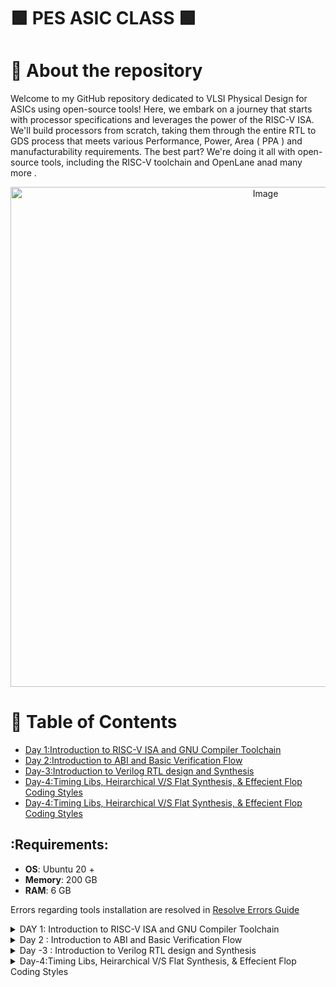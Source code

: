 # 🟩 PES ASIC CLASS 🟩
# :book: About the repository

Welcome to my GitHub repository dedicated to VLSI Physical Design for ASICs using open-source tools! Here, we embark on a journey that starts with processor specifications and leverages the power of the RISC-V ISA. We'll build processors from scratch, taking them through the entire RTL to GDS process  that meets various Performance, Power, Area ( PPA ) and manufacturability requirements. The best part? We're doing it all with open-source tools, including the RISC-V toolchain and OpenLane anad many more .
<p align="center">
  <img src="https://github.com/VardhanSuroshi/pes_asic_class/assets/132068498/00ea3403-674e-4c70-a86e-a4d39aff4ff8" alt="Image" width="800">
</p>



# 🔖 Table of Contents
+ [Day 1:Introduction to RISC-V ISA and GNU Compiler Toolchain](#day-1-introduction-to-risc-v-isa-and-gnu-compiler-toolchain)
+ [Day 2:Introduction to ABI and Basic Verification Flow](#day-2-introduction-to-abi-and-basic-verification-flow)
+ [ Day-3:Introduction to Verilog RTL design and Synthesis](#day-3-Introduction-to-Verilog-RTL-design-and-Synthesis)
+ [ Day-4:Timing Libs, Heirarchical V/S Flat Synthesis, & Effecient Flop Coding Styles](#day-3-Introduction-to-Verilog-RTL-design-and-Synthesis)
+ [ Day-4:Timing Libs, Heirarchical V/S Flat Synthesis, & Effecient Flop Coding Styles](#Day-4-Timing-Libs-Heirarchical-V/S-Flat-Synthesis-&-Effecient-Flop-Coding-Styles)

## :Requirements:
+ **OS**: Ubuntu 20 +
+ **Memory**: 200 GB
+ **RAM**: 6 GB



Errors regarding tools installation are resolved in [Resolve Errors Guide](resolve_errors.md)


<details>
<summary> DAY 1: Introduction to RISC-V ISA and GNU Compiler Toolchain </summary>
<br>
	
# Day 1: Introduction to RISC-V ISA and GNU Compiler Toolchain

## Tools Installations
## Tools Used:
+ **RISC-V GNU Toolchain**: A comprehensive set of tools for compiling and building software to run on RISC-V processors.
+ **RISC-V ISA Simulator**: A RISC-V simulator used for functional verification and testing of RISC-V code without needing actual hardware.
+ **RISC-V Proxy Kernel**: The RISC-V Proxy Kernel, a lightweight execution environment for running user-level applications on RISC-V processors.

Build tool chain and pre-requisite  :  

```
sudo apt update
chmod +x install_tools.sh
./install_tools.sh
```


## Overview from Application to Hardware
<p align="center">
  <img src="https://github.com/VardhanSuroshi/pes_asic_class/assets/132068498/dd018703-3b2e-464d-8653-d7deb3c9dd6f" alt="Image" width="800">
</p>





- **Apps**: Application software, often referred to as "apps," performs specific tasks or functions for end-users.

- **System Software**: This category acts as an intermediary between hardware components and user-facing applications. It provides essential services, manages resources, and enables application execution.

- **Operating System**: The fundamental software managing hardware resources and offering services for users and applications. It controls memory, processes, files, and interfaces (e.g., Windows, macOS, Linux, Android).

- **Compiler**: Translates high-level programming code( C ,C++ , java etc... ) into assembly-level language.

- **Assembler**: Converts assembly language code into machine code ( 10101011100 ) for direct processor execution. 

- **RTL (Register Transfer Level)**: Represents digital circuit behavior using registers and data transfer operations.

- **Hardware**: Physical components of a computer system or electronic device enabling various tasks.






## Introduction to RISC-V :
### RISC-V Archiecture 

RISC-V is an **open-source Instruction Set Architecture (ISA)** that has gained significant attention and adoption in computer architecture and semiconductor design. RISC architectures simplify instruction sets by focusing on a smaller set of instructions, each executable in a single clock cycle, leading to faster instruction execution.

### RISC-V Instruction Types

- **R-Type**: Register-type instructions, involving operations between registers. Example: `add`, `and`, `or`.

- **I-Type**: Immediate-type instructions, using immediate values for operations. Example: `addi`, `ori`, `lw`.

- **S-Type**: Store-type instructions, storing data from a register to memory. Example: `sw`, `sb`.

- **B-Type**: Branch-type instructions, conditional branching based on comparisons. Example: `beq`, `bne`, `blt`.

- **U-Type**: Upper immediate-type instructions, used for large immediate values. Example: `lui`, `auipc`.

- **J-Type**: Jump-type instructions, unconditional jumps within the program. Example: `jal`, `jalr`.
  
 In addition to base instruction there are more instruction which help in improving exceution speed like Pseudo Instructions (`li` and `mv`) , Multiply Extension Instructions (`mul`, `mulh`, `mulhu`, and `mulhsu`) , Single and Double Precision Floating Point Extension and so on 

## Labwork for RISC-V software tool chain : 
The main objective of this lab is to compile simple C codes using `gcc compiler`  and run them on native hardware. Similarly, the goal is to compile the same code using `riscv64-unknown-elf-gcc`, execute it on a RISC-V core within a simulator, and understand the process involved. The ultimate goal is to ensure that any high-level program written can be successfully executed on our hardware platform.


A simple c code to find sum from 1 to N : 
```
#include <stdio.h>
int main() {
	int sum=0 , n=5;
	for (int i=0;i<=n;++i)
	{
		sum = sum+i;
	}
	printf("The sum of numbers from 1 to %d is %d\n",n,sum);
	return 0;
}
```
execution command : 
```
gcc sum_1_n.c -o sum_1_n.o
./sum_1_n.o
```
![image](https://github.com/Tech-mohankrishna/pes_asic_class/assets/57735263/c86f5593-6111-4ffd-b601-ee1783cd7f10)




compile the same using riscv compiler and view the output


```
riscv64-unknown-elf-gcc -O1 -mabi=lp64 -march=rv64i -o sum_obj.o sum_1_n.c
spike pk sum_obj.o
```



Additional info :
- `-O1`: This flag sets the optimization level to low. It balances code size and execution speed while maintaining reasonable compilation times.

- `-mabi=lp64`: This flag defines the ABI (Application Binary Interface) with 64-bit pointers and long integers. It's a common choice for 64-bit RISC-V systems.

- `-march=rv64i`: This flag specifies the target architecture as the base integer-only RISC-V architecture for 64-bit systems. It focuses on the fundamental integer instructions.



TO see the RISC-V disassembled code : 
```
riscv64-unknown-elf-objdump -d sum_obj.o

```
To disassemble the object file and view its contents, use the following command:
```
riscv64-unknown-elf-objdump -d sum_obj.o | less 
```
To navigate through `less` use : 
+ Press /instance to search for a specific instance.
+ Press ENTER to begin the search.
+ To find the next occurrence, press n.
+ To search for the previous occurrence, press N.
+ To exit the less viewer, press esc, type :q, and then press ENTER.

-O1 optimised main 

here we see that we have 15 line of code in main

Now let us compile the code use `-Ofast` and see the line of exceution  
```
riscv64-unknown-elf-gcc -Ofast -mabi=lp64 -march=rv64i -o sum_obj.o sum_1_n.c
```
-Ofast optimised main 


here we can see that the code is executed in only 12 lines , which is due to the optimisation we applied 



### Running the Assembly code on simulator in debug mode :
```
spike -d pk sum_obj.o
```
![1](https://github.com/Tech-mohankrishna/pes_asic_class/assets/57735263/03990e09-570c-4d77-92dd-7dcb70dfd3e0)


## Integer number representation :
### Unsigned Numbers
Unsigned numbers, also known as non-negative numbers, are numerical values that represent magnitudes without indicating direction or sign.
**Range :** [0, (2^n)-1 ]
### Signed Numbers
Signed numbers are numerical values that can represent both positive and negative magnitudes, along with zero.
**Range :** Positive : [0 , 2^(n-1)-1] Negative : [-1 to 2^(n-1)]

#### TO summarise : 
<p align="center">
  <img src="https://github.com/VardhanSuroshi/pes_asic_class/assets/132068498/ecea0456-d480-494f-912d-97f6708d39b5" alt="Image" width="800">
</p>

## LAB for signed and unsigned integer type 

let us run this C code to determine the range of integer type supported by RISC-V 
```
#include <stdio.h>
#include <math.h>

int main () {
	long long int max = (long long int) (pow ( 2, 63) -1);
	long long int min = (long long int) (pow ( 2, 63)* (-1));
	printf("highest number represented by long long int is %lld\n", max);
	printf("lowest number represented by long long int is %lld\n", min );
	return 0;
}
```

Output of code snippet : 

![8](https://github.com/Tech-mohankrishna/pes_asic_class/assets/57735263/602ee994-858a-428c-9768-0789f2bdb4a4)

we can play around with different values , datatype to find their respect max and min values 


</details>


<details>
<summary> Day 2 : Introduction to ABI and Basic Verification Flow </summary>
<br>
	


# Day 2 : Introduction to ABI and Basic Verification Flow
In Day 2 of your course, you will understanding the RISC-V instruction set architecture (ISA) by exploring the various fields of RISC-V instructions and their functions. This knowledge is crucial for gaining a comprehensive understanding of how RISC-V processors execute instructions and how programs are executed at the hardware level.

## Overview of few instructions :
### R-Type (Register-Type):
Operate on registers with fixed operand format.
Examples: ADD, SUB, AND, OR, XOR, SLL, SRL, SRA, SLT, SLTU

### I-Type (Immediate-Type):
Immediate operand and one register operand.
Examples: ADDI, SLTI, XORI, LB, LH, LW, JALR

### S-Type (Store-Type):
Store values from registers to memory.
Examples: SB, SH, SW

### B-Type (Branch-Type):
Conditional branching based on comparisons.
Examples: BEQ, BNE, BLT, BGE, BLTU, BGEU

### U-Type (Upper Immediate-Type):
Larger immediate field for encoding larger constants.
Examples: LUI, AUIPC

### J-Type (Jump-Type):
Unconditional jumps and function calls.
Example: JAL



## Example of RISC-V instruction : 
<p align="center">
  <img src="https://github.com/VardhanSuroshi/pes_asic_class/assets/132068498/f8c1fa62-8d2d-4bf4-897b-cca693879e83" alt="Image" width="800">
</p>

- **Opcode [7]:** Indicates the operation type (arithmetic, logic, memory access, control flow) for the instruction, guiding the CPU's execution.
- **rd (Destination Register) [5]:** Represents the destination register, where the operation result will be stored after execution.
- **rs1 (Source Register 1) [5]:** Represents the first source register, holding the value used in the operation (typically first operand).
- **rs2 (Source Register 2) [5]:** Represents the second source register, holding the value used in the operation (typically second operand).
- **func7 and func3 (Function Fields) [7] [3]:** Further specify opcode category and specific operation, enabling more instruction variations.
- **imm (Immediate Value):** Represents an embedded immediate constant within the instruction, used for offsets, constants, or data values.




## Application Binary Interface :

In the context of computer architecture and programming, **ABI** stands for **Application Binary Interface**. It's a set of conventions and rules that dictate how different parts of a software system interact with each other at the binary level. The ABI defines details such as:

+ **Calling Conventions:** Specifies how function calls handle parameters and pass data, including the order of arguments, used registers, and stack frame management.

+ **Register Usage:** Defines how registers are allocated for passing parameters, returning values, and other purposes.

+ **Data Alignment:** Establishes rules for aligning data structures in memory to enhance access efficiency.

+ **Stack Frame Layout:** Determines how the stack is structured during function calls, managing local variable storage.

+ **System Calls:** Describes how applications request services from the operating system through system calls.

+ **Exception Handling:** Outlines how the system manages exceptions like hardware interrupts or software errors.

<p align="center">
  <img src="https://github.com/VardhanSuroshi/pes_asic_class/assets/132068498/e156a95b-5fea-41b6-a00c-822c80e92f11" alt="Image" width="800">
</p>

### 32 - ABI registers in RISC-V and their usage:
<p align="center">
  <img src="https://github.com/VardhanSuroshi/pes_asic_class/assets/132068498/a7d48468-c612-488f-8ae8-00bfc65cfe65" alt="Image" width="400">
</p>



## Memory Allocations : 
Data can be stored in register by two methods :
+ Directly store in registers
+ Store into registers from memory
  
What sets RISC (Reduced Instruction Set Computer) architecture apart from CISC (Complex Instruction Set Computer) is its emphasis on simplicity and efficiency, particularly regarding memory operations.

In RISC, the load (L) and store (S) instructions play a fundamental role in memory access. They are used to efficiently transfer data between registers and memory. Additionally, arithmetic or logic operations often use register-to-register (reg-to-reg) instructions like ADD.


### CISC VS RISC : 
<p align="center">
  <img src="https://github.com/VardhanSuroshi/pes_asic_class/assets/132068498/96ec694b-698c-4841-8122-07fa477afcd6" alt="Image" width="400">
</p>

  
### RISC-V belongs to **litte endian** memory addressing system 

Consider adding two numbers from memory and storing the result back in memory:

```
LW  R1, 0(R2)      ; Load data from memory into register R1
LW  R3, 4(R2)      ; Load another data from memory into register R3
ADD R4, R1, R3     ; Add data in registers R1 and R3, store result in R4
SW  R4, 8(R2)      ; Store the result in R4 back into memory
 ``` 

### Little-Endian Representation:
In a little-endian system, the least significant byte (LSB) is stored at the lowest memory address, and the most significant byte (MSB) is stored at the highest memory address.

```
Memory Address:   0     1     2     3
Stored Value:    78    56    34    12
```

### Big-Endian Representation:

In a big-endian system, the most significant byte (MSB) is stored at the lowest memory address, and the least significant byte (LSB) is stored at the highest memory address.

```
Memory Address:   0     1     2     3
Stored Value:    12    34    56    78
```

## Lab for ABI function call
This is can interesting lab where we write a code along with assembly code . THe C code calls function to find sum written in the ASM .
we then display the results using c code again .

The algorithm will look like this :

<p align="center">
  <img src="https://github.com/VardhanSuroshi/pes_asic_class/assets/132068498/36d03a93-1b54-4120-9a26-3cfad88b71b5" alt="Image" width="600">
</p>

c code snipet : ``` custom_call.c```

```
#include <stdio.h>

extern int load(int x, int y); // Declare the external "load" function

int main() {
  int result = 0;              // Initialize the result variable
  int count = 9;               // Initialize the count variable
  result = load(0x0, count+1); // Call the "load" function with arguments
  printf("Sum of numbers from 1 to 9 is %d\n", result); // Print the result
  return 0;                    // Return 0 to indicate successful execution
}


```
ASM code snipet : ``` load.s```
```
.section .text        # Text section where the code resides
.global load          # Declare the function "load" as global
.type load, @function # Define the type of "load" as a function

load:                 # Start of the "load" function

# Initialize a4 with the value of a0 (copy value from a0 to a4)
add a4, a0, zero

# Copy the value of a1 to a2
add a2, a0, a1

# Initialize a3 with the value of a0 (copy value from a0 to a3)
add a3, a0, zero

loop:                 # Label for the loop

# Add the value in a3 to a4 (accumulate)
add a4, a3, a4

# Increment the value in a3 by 1
addi a3, a3, 1

# Compare a3 with a2 (comparison for loop termination)
blt a3, a2, loop       # Branch to "loop" if a3 < a2

# Copy the accumulated value in a4 to a0 (result)
add a0, a4, zero

ret                    # Return from the function


```


### Simulate C Program using Function Call :
+ **Compilation:** To compile C code and Asseembly file use the command
  ``` riscv64-unknown-elf-gcc -O1 -mabi=lp64 -march=rv64i -o custom_call.o custom_call.c load.s ```
  this would generate object file custom_call.o.

+ **Execution:** To execute the object file run the command
```spike pk custom_call.o```

Execution output :
![image](https://github.com/Tech-mohankrishna/pes_asic_class/assets/57735263/a6ffd95d-8ddf-4829-989f-316bacae007c)


## Lab : Run C code on a RISC-V CPU
Let us run our simple C code in a RISC-V CPU - PICORV-32 wirtten in verilog .
Steps :
+ We convert our C program to a hex file and load in the memory of CPU
+ Make use of testbech to run the code
+ Display the results

  The picorv design and the shell scripts are already built in a github repo
  ```
  cd
  git clone https://github.com/kunalg123/riscv_workshop_collaterals.git
  
  ```
  Once installed navigate through the ``` riscv_workshop_collaterals/labs```
  run the following command : 
  ```
  chmod 777 rv32im.sh
  ./rv32im.sh
  ```

![image](https://github.com/Tech-mohankrishna/pes_asic_class/assets/57735263/44e11507-3c66-4ad9-a70b-22cdb2d398e1)

to make the process easy we make use of shell script : ``` rv32im.sh```

![image](https://github.com/Tech-mohankrishna/pes_asic_class/assets/57735263/08c88682-2c1f-431c-8e96-c57613993fc1)

</details>



<details>
<summary>Day -3 : Introduction to Verilog RTL design and Synthesis</summary>


# Day-3-Introduction to Verilog RTL design and Synthesis


**RTL Design**: In simple terms RTL design or Register Transfer Level design is a method in which we can transfer data from one register to another. In RTL design we write code for Combinational and Sequential circuits in HDL(Hardware Description Language) like Verilog or VerilogHDL which can model logical and hardware operation. RTL design can be one code or set of verilog codes. **One key note is that we need to write RTL design with optimized and synthesizable (realizable as physical gates)**.

**Sample RTL design outline:**

	module module_name (port list);
		//declarations;
		//initializations;
		//continuos concurrent assigments;
		//procedural blocks;
	endmodule

**Test Bench**: Using Verilog we can write a test bench to apply stimulus to the RTL design and verify the results of the design by instantiating design with in test bench. Up-front verification becomes very important as design size increases in size and complexity while any project progresses. This ensures simulation results matches with post synthesis results. A test bench can have two parts, the one generates input signals for the model to be tested while the other part checks the output signals from the design under test. It can be represented as follows.
![Capture2](https://user-images.githubusercontent.com/104454253/166088950-634be5a4-7d5a-4b43-9990-711f8f660aaf.JPG)

**Simulation**: RTL design is checked for adherence to its design specification using simulation by giving sample inputs. This helps finding and fixing bugs in the RTL design in the early stages of design development. 

**Simulator**: Simulator is the tool used for this process. It looks for changes on input signals to evaluate outputs. No change in output if there is no change in input signals
Here is the flow of frondend design:
![Capture1](https://user-images.githubusercontent.com/104454253/166088866-80a4e792-7db7-4bf2-b3b5-b4b9b92452a8.JPG)

<details>
 <summary> Introduction to open source simulator iverilog and gtkwave </summary>
	
**iverilog**: iverilog stands for Icarus Verilog. Icarus Verilog is an implementation of the Verilog hardware description language. It supports the 1995, 2001 and 2005 versions of the standard, portions of SystemVerilog, and some extensions.

**Gtkwave**: GTKWave is a fully featured GTK+ based wave viewer for Unix, Win32, and Mac OSX which reads LXT, LXT2, VZT, FST, and GHW files as well as standard Verilog VCD/EVCD files and allows their viewing. 

</details>

### Lab examples using iverilog and gtkwave

Use the command  ```git clone https://github.com/kunalg123/sky130RTLDesignAndSynthesisWorkshop.git```

This should create a folder ```sky130RTLDesignAndSynthesisWorkshop``` in your directory
    You could see two folders under ```sky130RTLDesignAndSynthesisWorkshop```
+ ***my_lib***: It contains all the standard cell libraries and verilog module
+ ***verilog_files***: It contains all the source code and testbench required for the lab



![image](https://github.com/Tech-mohankrishna/pes_asic_class/assets/57735263/cf7b32eb-68cc-4805-9877-38ac7105a0ba)


In this session, I've performed simulation of multiplexer. I've added both the RTL design code and test bench code in iverilog to generate vcd file which I used in gtkwave generator to get the output waveformes after simulation. The output was generated by taking the inputs from the testbench code. 

### good_mux.v
``` v
module good_mux (input i0 , input i1 , input sel , output reg y);
always @ (*)
begin
	if(sel)
		y <= i1;
	else 
		y <= i0;
end
endmodule
```
### tb_good_mux.v
``` v
timescale 1ns / 1ps
module tb_good_mux;
	// Inputs
	reg i0,i1,sel;
	// Outputs
	wire y;

        // Instantiate the Unit Under Test (UUT)
	good_mux uut (
		.sel(sel),
		.i0(i0),
		.i1(i1),
		.y(y)
	);

	initial begin
	$dumpfile("tb_good_mux.vcd");
	$dumpvars(0,tb_good_mux);
	// Initialize Inputs
	sel = 0;
	i0 = 0;
	i1 = 0;
	#300 $finish;
	end

always #75 sel = ~sel;
always #10 i0 = ~i0;
always #55 i1 = ~i1;
endmodule
```


<details>
 <summary> Introduction to Yosys synthesizer </summary>

**Synthesis**: Synthesis transforms the simple RTL design into a gate-level netlist with all the constraints as specified by the designer. In simple language, Synthesis is a process that converts the abstract form of design to a properly implemented chip in terms of logic gates.

Synthesis takes place in multiple steps:
- Converting RTL into simple logic gates.
- Mapping those gates to actual technology-dependent logic gates available in the technology libraries.
- Optimizing the mapped netlist keeping the constraints set by the designer intact.

**Synthesizer**: It is a tool we use to convert out RTL design code to netlist. Yosys is the tool I've used in this workshop.
Here is the flow of above processess.

![rtl-netlist](https://user-images.githubusercontent.com/104454253/166097298-41d913ee-640d-4e1e-9e70-5bf427f35ef4.JPG)

**Yosys**:Yosys is a framework for RTL synthesis and more. It currently has extensive Verilog-2005 support and provides a basic set of synthesis algorithms for various application domains. Yosys is the core component of most our implementation and verification flows.

I was given an overview of the operation of the tool and the files we'll need to provide the tool to give the required netlist. We give RTL design code, .lib file which has all the building blocks of the netlist. Using these two files, Yosys synthesizer generates a netlist file. .lib basically is a collection of logical modules like, And, Or, Not etc.... These are equivalent gate level representation of the RTL code. 

Below are the commands to perform above synthesis.

- RTL Design  - read_verilog
- .lib        - read_liberty
- netlist file- write_verilog

**Operational flow of Yosys Synthesizer**

![Synthesizer](https://user-images.githubusercontent.com/104454253/166094901-27c70c0d-8ef2-4a34-a4b2-7307af492698.JPG)

**Verification of Synthesized design**: In order to make sure that there are no errors in the netlist, we'll have to verify the synthesized circuit. The netlist verification flow can be seen in the below image:

![Synthesisgtkwave](https://user-images.githubusercontent.com/104454253/166095185-f82dbbe0-afb4-43ac-8ec6-6b75491d6b58.JPG)

The gtkwave output for the netlist should match the output waveform for the RTL design file. As netlist and design code have same set of inputs and outputs, we can use the same testbench and compare the waveforms.

**Introduction to loigc synthesis**: Below is the snippet RTL code and equivalent digital circuit:

![sample rtl](https://user-images.githubusercontent.com/104454253/166097112-0fb5685c-fe88-4ca0-8ecf-bc014de46088.JPG)

In the above image, mapping of code and digital circuit is done using Synthesis.

**.lib**: It is a collection of logical modules like, And, Or, Not etc...It has different flvors of same gate like 2 input AND gate, 3 input AND gate etc... with different performace speed.

**Need for different flavours of gate**: In order to make a faster circuit, the clock frequency should be high. For that the time period of the clock should be as low as possible. However, in a sequential circuit, clock period depends on three factors so that data is not lost or to be glitch free.

For the below circuit the three factors are
- Clock to Q of flipflop A
- Propagation delay of combinational circuit
- Setuptime of flipflop B
![Timedelay circuit](https://user-images.githubusercontent.com/104454253/166098730-33bf0734-abec-466f-abe2-a2ac6813b5e0.JPG)

The equation is as follows

![Time](https://user-images.githubusercontent.com/104454253/166097710-2c1099e3-6323-496c-8eb7-12ee04c12096.JPG)

As per the above equation, for a smaller propagation delay, we need faster cells.
But again, why do we have faster cells? This is to ensure that there are no HOLD time violations at B flipflop.
**This complete collection forms .lib**

**Faster Cells vs Slower Cells**: 
Load in digital circuit is of **Capacitence**. Faster the charging or dicharging of capacitance, lesser is the celll delay. However, for a quick charge/ discharge of capacitor, we need transistors capable of sourcing more current i.e, we need WIDE TRANSISTORS. 

Wider transistors have lesser delay but consume more area and power. Narrow transistors are other way around. Faster cells come with a cost of area and power.

**Selection of the Cells**: We'll need to guide the Synthesizer to choose the flavour of cells that is optimum for implementation of logic circuit. Keeping in view of previous observations of faster vs slower cells,to avoid hold time violations, larger circuits, sluggish circuits, we offer guidance to synthesizer in the form of **Constraints**.

Below is an illustration of Synthesis.

![Screenshot (44)](https://user-images.githubusercontent.com/104454253/166099264-e3842e91-1a27-44ae-830c-0757dc5b1a5e.png)

## Labs on Yosys introduction
Invoking Yosys:

![image](https://github.com/Tech-mohankrishna/pes_asic_class/assets/57735263/27df6f23-b4f5-49fc-99f7-0efe543055ed)


Snippet below illustrates reading .lib, design and choosing the module to synthesize:

![image](https://github.com/Tech-mohankrishna/pes_asic_class/assets/57735263/3f20467d-a4a6-40f2-89d3-811124926b2a)

![image](https://github.com/Tech-mohankrishna/pes_asic_class/assets/57735263/e0cf7107-f767-4595-b56c-37c8798eae46)


**Generating Netlist**: The logic of good_mux will be realizable using gates in the sky130_fd_sc_hd__tt_025C_1v80.lib file

![image](https://github.com/Tech-mohankrishna/pes_asic_class/assets/57735263/5b6da56b-45de-4c22-b9d6-7180424afe36)


Below is the snippet showing the synthesis results and synthesized circuit for multiplexer.


![image](https://github.com/Tech-mohankrishna/pes_asic_class/assets/57735263/38626be2-6a36-42ed-815c-ae2f2b4330c0)
![image](https://github.com/Tech-mohankrishna/pes_asic_class/assets/57735263/3153d3dc-e532-4ab4-a860-2a10a2df1c8d)


**Netlist code**:

```v

/* Generated by Yosys 0.32+51 (git sha1 6405bbab1, gcc 11.4.0-1ubuntu1~22.04 -fPIC -Os) */

(* top =  1  *)
(* src = "good_mux.v:2.1-10.10" *)
module good_mux(i0, i1, sel, y);
  (* src = "good_mux.v:2.24-2.26" *)
  wire _0_;
  (* src = "good_mux.v:2.35-2.37" *)
  wire _1_;
  (* src = "good_mux.v:2.46-2.49" *)
  wire _2_;
  (* src = "good_mux.v:2.63-2.64" *)
  wire _3_;
  (* src = "good_mux.v:2.24-2.26" *)
  input i0;
  wire i0;
  (* src = "good_mux.v:2.35-2.37" *)
  input i1;
  wire i1;
  (* src = "good_mux.v:2.46-2.49" *)
  input sel;
  wire sel;
  (* src = "good_mux.v:2.63-2.64" *)
  output y;
  wire y;
  sky130_fd_sc_hd__mux2_1 _4_ (
    .A0(_0_),
    .A1(_1_),
    .S(_2_),
    .X(_3_)
  );
  assign _0_ = i0;
  assign _1_ = i1;
  assign _2_ = sel;
  assign y = _3_;
endmodule

```
command flow 
```
$ yosys
yosys> read_liberty -lib ../lib/sky130_fd_sc_hd__tt_025C_1v80.lib 
yosys> read_verilog good_mux.v 
yosys> synth -top good_mux 
yosys> abc -liberty ../lib/sky130_fd_sc_hd__tt_025C_1v80.lib
yosys> show

yosys> write_verilog good_mux_netlist.v 
yosys> !vim good_mux_netlist.v 

yosys> write_verilog -noattr good_mux_netlist.v
yosys> !vim good_mux_netlist.v 

```
</details>
</details>


<details>
<summary>Day-4:Timing Libs, Heirarchical V/S Flat Synthesis, & Effecient Flop Coding Styles</summary>

# Day-4:Timing Libs, Heirarchical V/S Flat Synthesis, & Effecient Flop Coding Styles

+ ***Introduction to .lib***

![pvt vs  delay](https://github.com/Tech-mohankrishna/pes_asic_class/assets/57735263/4e36fd52-1bb1-47c9-8c2d-b63e2428ac1d)


+ **Heirarchical V/S Flat Synthesis**

 Hierarchical synthesis is an approach to manage and simplify the design process for such complex circuits by breaking down the design into smaller, manageable blocks or modules.

+ ***Abstraction Levels***: Hierarchical synthesis divides VLSI design into abstraction levels.
+ ***Progressive Refinement***: The design starts at a high level and gradually refines into lower levels.
+ ***Module Organization***: Design is divided into functional modules at each level.
+ ***Efficiency and Parallelism***: Different modules can be designed simultaneously, improving efficiency.
+ ***Modularity***: Modules can be reused and tested independently.
+ ***Complexity Management***: Helps manage the intricacy of modern VLSI designs.
+ ***Optimization***: Different hierarchy stages allow specific optimizations.

### Steps to Hierarchical Synthesis
- Go to verilog_files directory
- once you get to verilog_files directory, Invoke yosys by using the command `yosys`
- once yosys is invoked follow the above sequence of commands
  ``` sh
  read_liberty -lib ../lib/sky130_fd_sc_hd__tt_025C_1v80.lib  
  read_verilog multiple_modules.v
  synth -top multiple_modules
  abc -liberty ../lib/sky130_fd_sc_hd__tt_025C_1v80.lib
  show multiple_modules
  write_verilog -noattr multiple_modules_hier.v
  !vim multiple_modules_hier.v
  ```
  
**multiple_modules_hier.v**

![image](https://github.com/Tech-mohankrishna/pes_asic_class/assets/57735263/197681ba-339d-4d93-b233-50f7c77e452b)


### Flat Synthesis
- In flat synthesis, the entire design is synthesized as a single, monolithic entity.
- All modules, submodules, and logic are flattened into a single level of hierarchy.
- This means that all components, regardless of their intended functionality, are combined into a single giant netlist
- Best suited for simple designs where complexity is low and maintainability isn't a significant concern.

### Steps to Flat Synthesis
- Go to verilog_files directory
- once you get to verilog_files directory, Invoke yosys by using the command `yosys`
- once yosys is invoked follow the above sequence of commands
  ``` sh
  read_liberty -lib ../lib/sky130_fd_sc_hd__tt_025C_1v80.lib  
  read_verilog multiple_modules.v
  synth -top multiple_modules
  abc -liberty ../lib/sky130_fd_sc_hd__tt_025C_1v80.lib
  flatten
  show
  write_verilog -noattr multiple_modules_flat.v
  !gvim multiple_modules_flat.v
  ```


***multiple_modules.flat.v***
![image](https://github.com/Tech-mohankrishna/pes_asic_class/assets/57735263/d2c8e576-67b6-4815-a043-35602bab17c4)

![image](https://github.com/Tech-mohankrishna/pes_asic_class/assets/57735263/4b5bd2f4-2a8e-477f-af2a-7b9fd50ea7a6)
  


### submodule level synthesis

Certainly, here's a more concise version:

1. **Modularity and Reusability:** Submodule synthesis enables the creation of reusable functional units, streamlining complex VLSI designs by breaking them into manageable components.

2. **Efficiency and Parallelism:** Designers can work simultaneously on different submodules, accelerating the design process and facilitating focused optimization and testing.

3. **Resource Optimization:** Submodule reuse optimizes resource utilization, while independent testing and iterative refinement enhance design quality and speed up development.


- Go to verilog_files directory
- once you get to verilog_files directory, Invoke yosys by using the command `yosys`
- once yosys is invoked follow the above sequence of commands
  ``` sh
  read_liberty -lib ../lib/sky130_fd_sc_hd__tt_025C_1v80.lib  
  read_verilog multiple_modules.v
  synth -top sub_modules1
  abc -liberty ../lib/sky130_fd_sc_hd__tt_025C_1v80.lib
  show
  ```
![image](https://github.com/Tech-mohankrishna/pes_asic_class/assets/57735263/8d6d1b57-ba9e-47b2-a203-8fde5de609d9)


# Various Flop Coding Styles and optimization
## Flop coding styles

**1. Asynchronous Reset D Flip-Flop**
- When an asynchronous reset input is activated (set to '1'), regardless of the clock signal, the stored value is forced to '0'.
- Otherwise, on the positive edge of the clock signal, the stored value is updated with the data input.
### dff_asyncres_syncres.v
``` v
module dff_asyncres_syncres ( input clk , input async_reset , input sync_reset , input d , output reg q );
always @ (posedge clk , posedge async_reset)
begin
	if(async_reset)
		q <= 1'b0; // Asynchronous reset( irrespective of clock )
	else if (sync_reset) 
		q <= 1'b0;
	else	
		q <= d;
end
endmodule
```
### simulation : 

![image](https://github.com/Tech-mohankrishna/pes_asic_class/assets/57735263/6c11a10f-be1d-4d5f-b7ae-745685a1a169)



**2. Synchronous Reset D Flip-Flop**
- When a synchronous reset input is activated (set to '1') at the positive edge of the clock signal, the stored value is forced to '0'.
- Otherwise, on the positive edge of the clock signal, the stored value is updated with the data input.
### dff_syncres.v
``` v
module dff_syncres ( input clk , input async_reset , input sync_reset , input d , output reg q );
always @ (posedge clk )
begin
	if (sync_reset)
		q <= 1'b0;
	else	
		q <= d;
end
endmodule
```
**3. D Flip-Flop with Asynchronous Reset and Synchronous Reset**
- This flip-flop combines both asynchronous and synchronous reset features.
- When the asynchronous reset input is activated (set to '1'), the stored value is immediately forced to '0'.
- When the synchronous reset input is activated (set to '1') at the positive edge of the clock signal, the stored value is forced to '0'.
- Otherwise, on the positive edge of the clock signal, the stored value is updated with the data input.
### dff_asyncres_syncres.v
``` v
module dff_asyncres_syncres ( input clk , input async_reset , input sync_reset , input d , output reg q );
always @ (posedge clk , posedge async_reset)
begin
	if(async_reset)
		q <= 1'b0;
	else if (sync_reset)
		q <= 1'b0;
	else	
		q <= d;
end
endmodule
```


**4. Asynchronous Set D Flip-Flop**
- When an asynchronous set input is activated (set to '1'), regardless of the clock signal, the stored value is forced to '1'.
- Otherwise, on the positive edge of the clock signal, the stored value is updated with the data input.
### dff_async_set.v
``` v
module dff_async_set ( input clk ,  input async_set , input d , output reg q );
always @ (posedge clk , posedge async_set)
begin
	if(async_set)
		q <= 1'b1;
	else	
		q <= d;
end
endmodule
```



</details>

